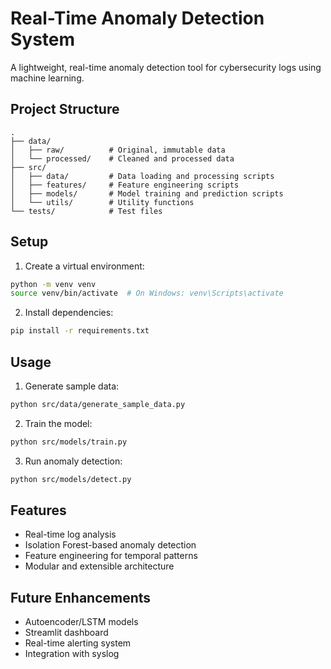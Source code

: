# Real-Time Anomaly Detection System

A lightweight, real-time anomaly detection tool for cybersecurity logs using machine learning.

## Project Structure
```
.
├── data/
│   ├── raw/          # Original, immutable data
│   └── processed/    # Cleaned and processed data
├── src/
│   ├── data/         # Data loading and processing scripts
│   ├── features/     # Feature engineering scripts
│   ├── models/       # Model training and prediction scripts
│   └── utils/        # Utility functions
└── tests/            # Test files
```

## Setup
1. Create a virtual environment:
```bash
python -m venv venv
source venv/bin/activate  # On Windows: venv\Scripts\activate
```

2. Install dependencies:
```bash
pip install -r requirements.txt
```

## Usage
1. Generate sample data:
```bash
python src/data/generate_sample_data.py
```

2. Train the model:
```bash
python src/models/train.py
```

3. Run anomaly detection:
```bash
python src/models/detect.py
```

## Features
- Real-time log analysis
- Isolation Forest-based anomaly detection
- Feature engineering for temporal patterns
- Modular and extensible architecture

## Future Enhancements
- Autoencoder/LSTM models
- Streamlit dashboard
- Real-time alerting system
- Integration with syslog
